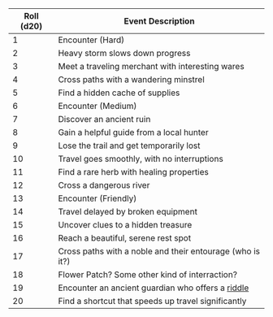 | Roll (d20) | Event Description                                                                                                        |
| ---------- | ------------------------------------------------------------------------------------------------------------------------ |
| 1          | Encounter (Hard)                                                                                                         |
| 2          | Heavy storm slows down progress                                                                                          |
| 3          | Meet a traveling merchant with interesting wares                                                                         |
| 4          | Cross paths with a wandering minstrel                                                                                    |
| 5          | Find a hidden cache of supplies                                                                                          |
| 6          | Encounter (Medium)                                                                                                       |
| 7          | Discover an ancient ruin                                                                                                 |
| 8          | Gain a helpful guide from a local hunter                                                                                 |
| 9          | Lose the trail and get temporarily lost                                                                                  |
| 10         | Travel goes smoothly, with no interruptions                                                                              |
| 11         | Find a rare herb with healing properties                                                                                 |
| 12         | Cross a dangerous river                                                                                                  |
| 13         | Encounter (Friendly)                                                                                                     |
| 14         | Travel delayed by broken equipment                                                                                       |
| 15         | Uncover clues to a hidden treasure                                                                                       |
| 16         | Reach a beautiful, serene rest spot                                                                                      |
| 17         | Cross paths with a noble and their entourage (who is it?)                                                                |
| 18         | Flower Patch? Some other kind of interraction?                                                                           |
| 19         | Encounter an ancient guardian who offers a [riddle](obsidian://open?vault=CAMPAIGN&file=General%20Information%2FRiddles) |
| 20         | Find a shortcut that speeds up travel significantly                                                                      |
